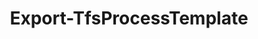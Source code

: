 ﻿---
title: Export-TfsProcessTemplate
breadcrumbs: [ "ProcessTemplate" ]
parent: "ProcessTemplate"
description: "Exports a XML-based process template definition to disk. "
remarks: "This cmdlet offers a functional replacement to the \"Export Process Template\" feature found in Team Explorer. All files pertaining to the specified process template (work item defininitons, reports, saved queries, process configuration and so on) are downloaded from the given Team Project Collection and saved in a local directory, preserving the directory structure required to later re-import it. This is specially handy to do small changes to a process template or to create a new process template based on an existing one. "
parameterSets: 
  "_All_": [ Collection, DestinationPath, Force, NewDescription, NewName, ProcessTemplate, Server ] 
  "__AllParameterSets":  
    ProcessTemplate: 
      type: "object"  
      position: "0"  
    Collection: 
      type: "object"  
    DestinationPath: 
      type: "string"  
    Force: 
      type: "SwitchParameter"  
    NewDescription: 
      type: "string"  
    NewName: 
      type: "string"  
    Server: 
      type: "object" 
parameters: 
  - name: "ProcessTemplate" 
    description: "Specifies the name of the process template(s) to be exported. Wildcards are supported. When omitted, all process templates in the given project collection are exported. " 
    globbing: false 
    position: 0 
    type: "object" 
    aliases: [ Name,Process ] 
    defaultValue: "*" 
  - name: "Name" 
    description: "Specifies the name of the process template(s) to be exported. Wildcards are supported. When omitted, all process templates in the given project collection are exported. This is an alias of the ProcessTemplate parameter." 
    globbing: false 
    position: 0 
    type: "object" 
    aliases: [ Name,Process ] 
    defaultValue: "*" 
  - name: "Process" 
    description: "Specifies the name of the process template(s) to be exported. Wildcards are supported. When omitted, all process templates in the given project collection are exported. This is an alias of the ProcessTemplate parameter." 
    globbing: false 
    position: 0 
    type: "object" 
    aliases: [ Name,Process ] 
    defaultValue: "*" 
  - name: "DestinationPath" 
    description: "Path to the target directory where the exported process template (and related files) will be saved. A folder with the process template name will be created under this path. When omitted, templates are exported in the current directory. " 
    globbing: false 
    type: "string" 
  - name: "NewName" 
    description: "Saves the exported process template with a new name. Useful when exporting a base template which will be used as a basis for a new process template. When omitted, the original name is used. " 
    globbing: false 
    type: "string" 
  - name: "NewDescription" 
    description: "Saves the exported process template with a new description. Useful when exporting a base template which will be used as a basis for a new process template.  When omitted, the original description is used. " 
    globbing: false 
    type: "string" 
  - name: "Force" 
    description: "Allows the cmdlet to overwrite an existing destination folder. " 
    globbing: false 
    type: "SwitchParameter" 
    defaultValue: "False" 
  - name: "Collection" 
    description: "Specifies the URL to the Team Project Collection or Azure DevOps Organization to connect to, a TfsTeamProjectCollection object (Windows PowerShell only), or a VssConnection object. You can also connect to an Azure DevOps Services organizations by simply providing its name instead of the full URL. For more details, see the Get-TfsTeamProjectCollection cmdlet. When omitted, it defaults to the connection set by Connect-TfsTeamProjectCollection (if any). " 
    globbing: false 
    pipelineInput: "true (ByValue)" 
    type: "object" 
    aliases: [ Organization ] 
  - name: "Organization" 
    description: "Specifies the URL to the Team Project Collection or Azure DevOps Organization to connect to, a TfsTeamProjectCollection object (Windows PowerShell only), or a VssConnection object. You can also connect to an Azure DevOps Services organizations by simply providing its name instead of the full URL. For more details, see the Get-TfsTeamProjectCollection cmdlet. When omitted, it defaults to the connection set by Connect-TfsTeamProjectCollection (if any). This is an alias of the Collection parameter." 
    globbing: false 
    pipelineInput: "true (ByValue)" 
    type: "object" 
    aliases: [ Organization ] 
  - name: "Server" 
    description: "Specifies the URL to the Team Foundation Server to connect to, a TfsConfigurationServer object (Windows PowerShell only), or a VssConnection object. When omitted, it defaults to the connection set by Connect-TfsConfiguration (if any). For more details, see the Get-TfsConfigurationServer cmdlet. " 
    globbing: false 
    type: "object"
inputs: 
  - type: "System.Object" 
    description: "Specifies the URL to the Team Project Collection or Azure DevOps Organization to connect to, a TfsTeamProjectCollection object (Windows PowerShell only), or a VssConnection object. You can also connect to an Azure DevOps Services organizations by simply providing its name instead of the full URL. For more details, see the Get-TfsTeamProjectCollection cmdlet. When omitted, it defaults to the connection set by Connect-TfsTeamProjectCollection (if any). "
outputs: 
notes: 
relatedLinks: 
  - text: "Online Version:" 
    uri: "https://tfscmdlets.dev/docs/cmdlets/ProcessTemplate/Export-TfsProcessTemplate"
aliases: 
examples: 
  - title: "----------  EXAMPLE 1  ----------" 
    code: "PS> Export-TfsProcessTemplate -Process \"Scrum\" -DestinationPath C:\\PT -Collection http://vsalm:8080/tfs/DefaultCollection" 
    remarks: "Exports the Scrum process template from the DefaultCollection project collection in the VSALM server, saving the template files to the C:\\PT\\Scrum directory in the local computer." 
  - title: "----------  EXAMPLE 2  ----------" 
    code: "PS> Export-TfsProcessTemplate -Process \"Scrum\" -DestinationPath C:\\PT -Collection http://vsalm:8080/tfs/DefaultCollection -NewName \"MyScrum\" -NewDescription \"A customized version of the Scrum process template\"" 
    remarks: "Exports the Scrum process template from the DefaultCollection project collection in the VSALM server, saving the template files to the C:\\PT\\MyScrum directory in the local computer. Notice that the process template is being renamed from Scrum to MyScrum, so that it can be later reimported as a new process template instead of overwriting the original one."
---
